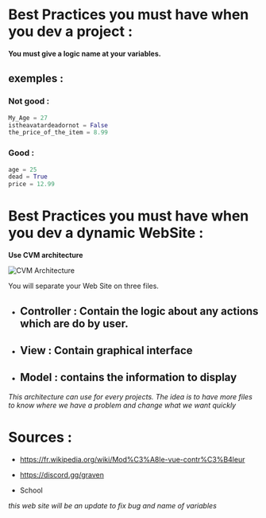 # Best Practices you must have when you dev a project : 

__**You must give a logic name at your variables.**__

## exemples :

### Not good :
```python
My_Age = 27
istheavatardeadornot = False
the_price_of_the_item = 8.99
``` 
### Good :
```python
age = 25
dead = True
price = 12.99
```

# Best Practices you must have when you dev a dynamic WebSite : 

**__Use CVM architecture__**

![CVM Architecture](https://upload.wikimedia.org/wikipedia/commons/thumb/6/63/ModeleMVC.png/555px-ModeleMVC.png)

You will separate your Web Site on three files. 

* ##  Controller : Contain the logic about any actions which are do by user.

* ##  View : Contain graphical interface

* ##  Model : contains the information to display

*This architecture can use for every projects. The idea is to have more files to know where we have a problem and change what we want quickly* 


# Sources : 

* https://fr.wikipedia.org/wiki/Mod%C3%A8le-vue-contr%C3%B4leur

* https://discord.gg/graven

* School

*this web site will be an update to fix bug and name of variables*
